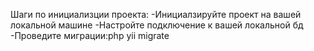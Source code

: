 Шаги по инициализции проекта:
-Инициалзируйте проект на вашей локальной машине
-Настройте подключение к вашей локальной бд
-Проведите миграции:php yii migrate
